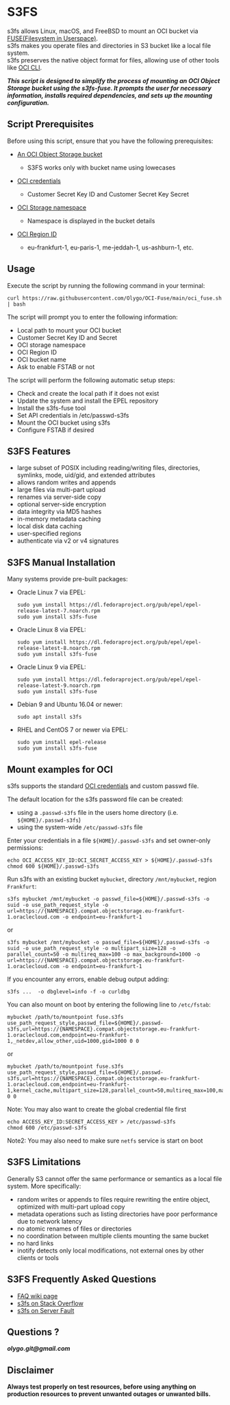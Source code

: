 # S3FS

s3fs allows Linux, macOS, and FreeBSD to mount an OCI bucket via [FUSE(Filesystem in Userspace)](https://github.com/libfuse/libfuse).  
s3fs makes you operate files and directories in S3 bucket like a local file system.  
s3fs preserves the native object format for files, allowing use of other tools like [OCI CLI](https://github.com/oracle/oci-cli).  

***This script is designed to simplify the process of mounting an OCI Object Storage bucket using the s3fs-fuse. It prompts the user for necessary information, installs required dependencies, and sets up the mounting configuration.***

## Script Prerequisites

Before using this script, ensure that you have the following prerequisites:

- [An OCI Object Storage bucket](https://docs.public.oneportal.content.oci.oraclecloud.com/en-us/iaas/Content/Object/Tasks/managingbuckets_topic-To_create_a_bucket.htm)
	- S3FS works only with bucket name using lowecases 

- [OCI credentials](https://docs.oracle.com/en-us/iaas/Content/Identity/Tasks/managingcredentials.htm#Working2)
	- Customer Secret Key ID and Customer Secret Key Secret

- [OCI Storage namespace](https://docs.oracle.com/en-us/iaas/Content/Object/Tasks/understandingnamespaces.htm)
	- Namespace is displayed in the bucket details 

- [OCI Region ID](https://docs.oracle.com/en-us/iaas/Content/General/Concepts/regions.htm) 
	- eu-frankfurt-1, eu-paris-1, me-jeddah-1, us-ashburn-1, etc.

## Usage

Execute the script by running the following command in your terminal:

	
	curl https://raw.githubusercontent.com/Olygo/OCI-Fuse/main/oci_fuse.sh | bash

The script will prompt you to enter the following information:

- Local path to mount your OCI bucket
- Customer Secret Key ID and Secret
- OCI storage namespace
- OCI Region ID
- OCI bucket name
- Ask to enable FSTAB or not

The script will perform the following automatic setup steps:

- Check and create the local path if it does not exist
- Update the system and install the EPEL repository
- Install the s3fs-fuse tool
- Set API credentials in /etc/passwd-s3fs
- Mount the OCI bucket using s3fs
- Configure FSTAB if desired


## S3FS Features

* large subset of POSIX including reading/writing files, directories, symlinks, mode, uid/gid, and extended attributes
* allows random writes and appends
* large files via multi-part upload
* renames via server-side copy
* optional server-side encryption
* data integrity via MD5 hashes
* in-memory metadata caching
* local disk data caching
* user-specified regions
* authenticate via v2 or v4 signatures

## S3FS Manual Installation

Many systems provide pre-built packages:

* Oracle Linux 7 via EPEL:

  ```
  sudo yum install https://dl.fedoraproject.org/pub/epel/epel-release-latest-7.noarch.rpm
  sudo yum install s3fs-fuse
  ```

* Oracle Linux 8 via EPEL:

  ```
  sudo yum install https://dl.fedoraproject.org/pub/epel/epel-release-latest-8.noarch.rpm
  sudo yum install s3fs-fuse
  ```

* Oracle Linux 9 via EPEL:

  ```
  sudo yum install https://dl.fedoraproject.org/pub/epel/epel-release-latest-9.noarch.rpm
  sudo yum install s3fs-fuse
  ```

* Debian 9 and Ubuntu 16.04 or newer:

  ```
  sudo apt install s3fs
  ```

* RHEL and CentOS 7 or newer via EPEL:

  ```
  sudo yum install epel-release
  sudo yum install s3fs-fuse
  ```

## Mount examples for OCI

s3fs supports the standard
[OCI credentials](https://docs.oracle.com/en-us/iaas/Content/Identity/Tasks/managingcredentials.htm#Working2) and custom passwd file.

The default location for the s3fs password file can be created:

* using a `.passwd-s3fs` file in the users home directory (i.e. `${HOME}/.passwd-s3fs`)
* using the system-wide `/etc/passwd-s3fs` file

Enter your credentials in a file `${HOME}/.passwd-s3fs` and set
owner-only permissions:

```
echo OCI_ACCESS_KEY_ID:OCI_SECRET_ACCESS_KEY > ${HOME}/.passwd-s3fs
chmod 600 ${HOME}/.passwd-s3fs
```

Run s3fs with an existing bucket `mybucket`, directory `/mnt/mybucket`, region `Frankfurt`:

```
s3fs mybucket /mnt/mybucket -o passwd_file=${HOME}/.passwd-s3fs -o suid -o use_path_request_style -o url=https://{NAMESPACE}.compat.objectstorage.eu-frankfurt-1.oraclecloud.com -o endpoint=eu-frankfurt-1 
```

or

```
s3fs mybucket /mnt/mybucket -o passwd_file=${HOME}/.passwd-s3fs -o suid -o use_path_request_style -o multipart_size=128 -o parallel_count=50 -o multireq_max=100 -o max_background=1000 -o url=https://{NAMESPACE}.compat.objectstorage.eu-frankfurt-1.oraclecloud.com -o endpoint=eu-frankfurt-1 
```

If you encounter any errors, enable debug output adding:

```
s3fs ...  -o dbglevel=info -f -o curldbg
```

You can also mount on boot by entering the following line to `/etc/fstab`:

```
mybucket /path/to/mountpoint fuse.s3fs use_path_request_style,passwd_file=${HOME}/.passwd-s3fs,url=https://{NAMESPACE}.compat.objectstorage.eu-frankfurt-1.oraclecloud.com,endpoint=eu-frankfurt-1,_netdev,allow_other,uid=1000,gid=1000 0 0
```
or

```
mybucket /path/to/mountpoint fuse.s3fs use_path_request_style,passwd_file=${HOME}/.passwd-s3fs,url=https://{NAMESPACE}.compat.objectstorage.eu-frankfurt-1.oraclecloud.com,endpoint=eu-frankfurt-1,kernel_cache,multipart_size=128,parallel_count=50,multireq_max=100,max_background=1000,_netdev,allow_other,uid=1000,gid=1000 0 0
```

Note: You may also want to create the global credential file first

```
echo ACCESS_KEY_ID:SECRET_ACCESS_KEY > /etc/passwd-s3fs
chmod 600 /etc/passwd-s3fs
```

Note2: You may also need to make sure `netfs` service is start on boot

## S3FS Limitations

Generally S3 cannot offer the same performance or semantics as a local file system.  More specifically:

* random writes or appends to files require rewriting the entire object, optimized with multi-part upload copy
* metadata operations such as listing directories have poor performance due to network latency
* no atomic renames of files or directories
* no coordination between multiple clients mounting the same bucket
* no hard links
* inotify detects only local modifications, not external ones by other clients or tools

## S3FS Frequently Asked Questions

* [FAQ wiki page](https://github.com/s3fs-fuse/s3fs-fuse/wiki/FAQ)
* [s3fs on Stack Overflow](https://stackoverflow.com/questions/tagged/s3fs)
* [s3fs on Server Fault](https://serverfault.com/questions/tagged/s3fs)

## Questions ?
**_olygo.git@gmail.com_**


## Disclaimer
**Always test properly on test resources, before using anything on production resources to prevent unwanted outages or unwanted bills.**